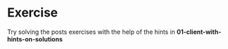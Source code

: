 # Exercise

Try solving the posts exercises with the help of the hints in <b>01-client-with-hints-on-solutions</b>